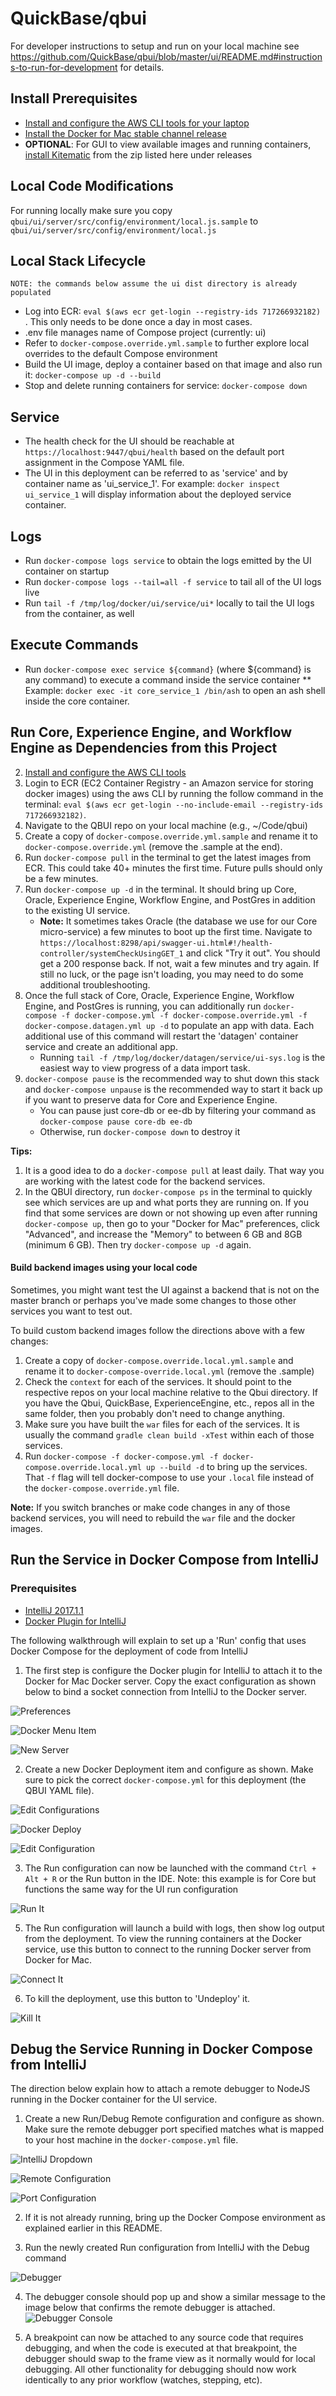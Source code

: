 # QuickBase/qbui

For developer instructions to setup and run on your local machine see <https://github.com/QuickBase/qbui/blob/master/ui/README.md#instructions-to-run-for-development> for details.

## Install Prerequisites
* [Install and configure the AWS CLI tools for your laptop](https://github.com/QuickBase/aws#getting-an-mfa-enabled-aws-account)
* [Install the Docker for Mac stable channel release](https://docs.docker.com/docker-for-mac/install/)
* __OPTIONAL__: For GUI to view available images and running containers, [install Kitematic](https://github.com/docker/kitematic/releases) from the zip listed here under releases

## Local Code Modifications
For running locally make sure you copy `qbui/ui/server/src/config/environment/local.js.sample` to `qbui/ui/server/src/config/environment/local.js`

## Local Stack Lifecycle
    NOTE: the commands below assume the ui dist directory is already populated
* Log into ECR: ```eval $(aws ecr get-login --registry-ids 717266932182)``` . This only needs to be done once a day in most cases.
* .env file manages name of Compose project (currently: ui)
* Refer to ```docker-compose.override.yml.sample``` to further explore local overrides to the default Compose environment
* Build the UI image, deploy a container based on that image and also run it: ```docker-compose up -d --build```
* Stop and delete running containers for service: ```docker-compose down```

## Service
* The health check for the UI should be reachable at ```https://localhost:9447/qbui/health``` based on the default port assignment in the Compose YAML file.
* The UI in this deployment can be referred to as 'service' and by container name as 'ui_service_1'. For example: ```docker inspect ui_service_1``` will display information about the deployed service container.

## Logs
* Run ```docker-compose logs service``` to obtain the logs emitted by the UI container on startup
* Run ```docker-compose logs --tail=all -f service``` to tail all of the UI logs live
* Run ```tail -f /tmp/log/docker/ui/service/ui*``` locally to tail the UI logs from the container, as well

## Execute Commands
* Run ```docker-compose exec service ${command}``` (where ${command} is any command) to execute a command inside the service container
** Example: ```docker exec -it core_service_1 /bin/ash``` to open an ash shell inside the core container.

## Run Core, Experience Engine, and Workflow Engine as Dependencies from this Project
2) [Install and configure the AWS CLI tools](https://github.com/QuickBase/aws#aws-cli-and-configuration)
3) Login to ECR (EC2 Container Registry - an Amazon service for storing docker images) using 
the aws CLI by running the follow command in the terminal: `eval $(aws ecr get-login --no-include-email --registry-ids 717266932182)`.
4) Navigate to the QBUI repo on your local machine (e.g., ~/Code/qbui)
1) Create a copy of ```docker-compose.override.yml.sample``` and rename it to ```docker-compose.override.yml``` (remove the .sample at the end).
1) Run `docker-compose pull` in the terminal to get the latest images from ECR. This could take 40+ minutes the first time. Future pulls should only be a few minutes.
2) Run ```docker-compose up -d``` in the terminal. It should bring up Core, Oracle, Experience Engine, Workflow Engine, and PostGres in addition to the existing UI service.
    * **Note:** It sometimes takes Oracle (the database we use for our Core micro-service) a few minutes to boot up the first time. Navigate to `https://localhost:8298/api/swagger-ui.html#!/health-controller/systemCheckUsingGET_1`
    and click "Try it out". You should get a 200 response back. If not, wait a few minutes and try again. If still no luck, or the page isn't loading, you may need to do some additional troubleshooting.
3) Once the full stack of Core, Oracle, Experience Engine, Workflow Engine, and PostGres is running, you can additionally 
run ```docker-compose -f docker-compose.yml -f docker-compose.override.yml -f docker-compose.datagen.yml up -d``` to populate an app with data. Each additional use of this command will restart the 'datagen' container service and create an additional app.
    * Running ```tail -f /tmp/log/docker/datagen/service/ui-sys.log``` is the easiest way to view progress of a data import task.
4) ```docker-compose pause``` is the recommended way to shut down this stack and ```docker-compose unpause``` is the recommended way to start it back up if you want to preserve data for Core and Experience Engine.
    * You can pause just core-db or ee-db by filtering your command as ```docker-compose pause core-db ee-db```
    * Otherwise, run ```docker-compose down``` to destroy it
    
**Tips:**
1) It is a good idea to do a `docker-compose pull` at least daily. That way you are working with the latest code for the backend services.
2) In the QBUI directory, run `docker-compose ps` in the terminal to quickly see which services are up and what ports they are running on. If you find that some services are 
down or not showing up even after running `docker-compose up`, then go to your "Docker for Mac" preferences, click "Advanced", 
and increase the "Memory" to between 6 GB and 8GB (minimum 6 GB). Then try `docker-compose up -d` again.
    
#### Build backend images using your local code

Sometimes, you might want test the UI against a backend that is not on the master branch or perhaps you've made some changes to those
other services you want to test out.

To build custom backend images follow the directions above with a few changes:
1. Create a copy of `docker-compose.override.local.yml.sample` and rename it to `docker-compose-override.local.yml` (remove the .sample)
2. Check the `context` for each of the services. It should point to the respective repos on your local machine relative to the Qbui directory.
If you have the Qbui, QuickBase, ExperienceEngine, etc., repos all in the same folder, then you probably don't need to change anything.
3. Make sure you have built the `war` files for each of the services. It is usually the command `gradle clean build -xTest` within each of those services.
4. Run `docker-compose -f docker-compose.yml -f docker-compose.override.local.yml up --build -d` to bring up the services. That `-f` flag will tell docker-compose
to use your `.local` file instead of the `docker-compose.override.yml` file.

**Note:** If you switch branches or make code changes in any of those backend services, you will need to rebuild the `war` file and the docker images. 


## Run the Service in Docker Compose from IntelliJ
### Prerequisites
* [IntelliJ 2017.1.1](https://www.jetbrains.com/idea/download/)
* [Docker Plugin for IntelliJ](https://www.jetbrains.com/help/idea/2017.1/docker.html)

The following walkthrough will explain to set up a 'Run' config that uses Docker Compose for the deployment of code from IntelliJ
1) The first step is configure the Docker plugin for IntelliJ to attach it to the Docker for Mac Docker server. Copy the exact configuration as shown below to bind a socket connection from IntelliJ to the Docker server.

![Preferences](docs/images/01_configure_plugin.png)

![Docker Menu Item](docs/images/02_configure_plugin.png)

![New Server](docs/images/03_configure_plugin.png)

2) Create a new Docker Deployment item and configure as shown. Make sure to pick the correct ```docker-compose.yml```
for this deployment (the QBUI YAML file).

![Edit Configurations](docs/images/04_run_config.png)

![Docker Deploy](docs/images/05_run_config.png)

![Edit Configuration](docs/images/06_run_config.png)

3) The Run configuration can now be launched with the command ```Ctrl + Alt + R``` or the Run button in the IDE. Note: this example is for
Core but functions the same way for the UI run configuration

![Run It](docs/images/11_run_it.png)

5) The Run configuration will launch a build with logs, then show log output from the deployment. To view the running containers
at the Docker service, use this button to connect to the running Docker server from Docker for Mac.

![Connect It](docs/images/12_run_it.png)

6) To kill the deployment, use this button to 'Undeploy' it.

![Kill It](docs/images/13_run_it.png)

## Debug the Service Running in Docker Compose from IntelliJ
The direction below explain how to attach a remote debugger to NodeJS running in the Docker container for the UI service.

1) Create a new Run/Debug Remote configuration and configure as shown. Make sure the remote debugger port specified matches what is mapped to your host machine in the ```docker-compose.yml``` file.

![IntelliJ Dropdown](docs/images/debug_01.png)

![Remote Configuration](docs/images/debug_02.png)

![Port Configuration](docs/images/debug_03.png)

2) If it is not already running, bring up the Docker Compose environment as explained earlier in this README.

3) Run the newly created Run configuration from IntelliJ with the Debug command

![Debugger](docs/images/debug_04.png)

4) The debugger console should pop up and show a similar message to the image below that confirms the remote debugger
is attached.
![Debugger Console](docs/images/debug_06.png)

5) A breakpoint can now be attached to any source code that requires debugging, and when the code is executed at that
breakpoint, the debugger should swap to the frame view as it normally would for local debugging. All other functionality
for debugging should now work identically to any prior workflow (watches, stepping, etc).
